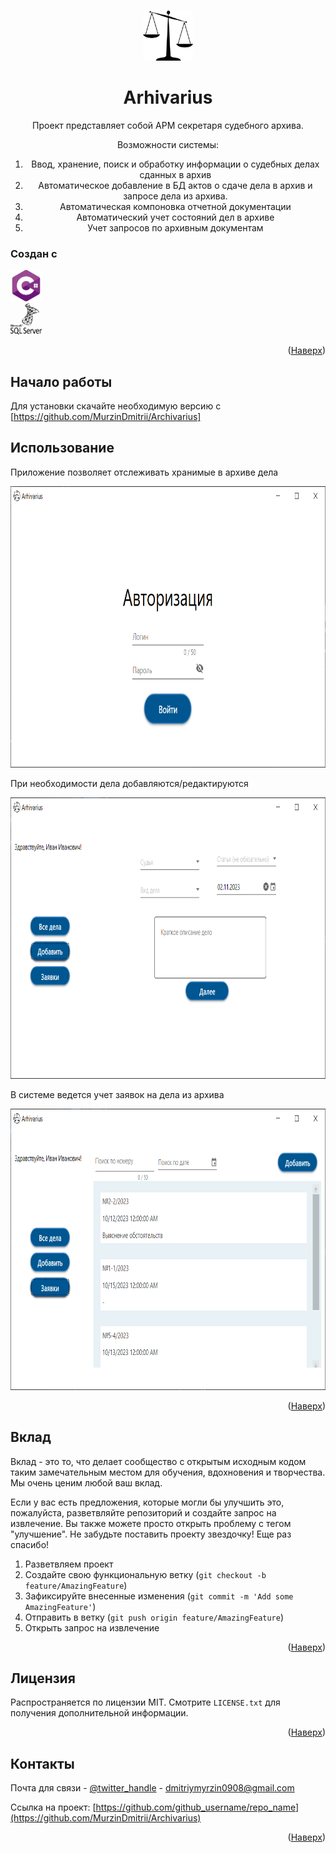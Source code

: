 <!-- Improved compatibility of back to top link: See: https://github.com/othneildrew/Best-README-Template/pull/73 -->
<a name="readme-top"></a>
<!--
*** Thanks for checking out the Best-README-Template. If you have a suggestion
*** that would make this better, please fork the repo and create a pull request
*** or simply open an issue with the tag "enhancement".
*** Don't forget to give the project a star!
*** Thanks again! Now go create something AMAZING! :D
-->



<!-- PROJECT SHIELDS -->
<!--
*** I'm using markdown "reference style" links for readability.
*** Reference links are enclosed in brackets [ ] instead of parentheses ( ).
*** See the bottom of this document for the declaration of the reference variables
*** for contributors-url, forks-url, etc. This is an optional, concise syntax you may use.
*** https://www.markdownguide.org/basic-syntax/#reference-style-links
-->



<!-- PROJECT LOGO -->
<br />
<div align="center">
  <a href="https://github.com/github_username/repo_name">
    <img src="Images/logo.png" alt="Logo" width="80" height="80">
  </a>
  <h1>
    Arhivarius
  </h1>
  <p>
    Проект представляет собой АРМ секретаря судебного архива.
  </p>
  <p>
    Возможности системы:    
  </p>
  <ol>
    <li>Ввод, хранение, поиск и обработку информации о судебных делах сданных в архив</li>
    <li>Автоматическое добавление в БД актов о сдаче дела в архив и запросе дела из архива.</li>
    <li>Автоматическая компоновка отчетной документации</li>
    <li>Автоматический учет состояний дел в архиве</li>
    <li>Учет запросов по архивным документам</li>
  </ol>
</div>





### Создан с

<a href="https://learn.microsoft.com/ru-ru/dotnet/csharp/"><img src="Images/sharplogo.png" alt="AllCasePage" width="50" height="50"></a><br>
<a href="https://www.microsoft.com/ru-ru/sql-server/"><img src="Images/mssqllogo.png" alt="AllCasePage" width="50" height="50"></a>

<p align="right">(<a href="#readme-top">Наверх</a>)</p>



<!-- GETTING STARTED -->
## Начало работы

Для установки скачайте необходимую версию с [https://github.com/MurzinDmitrii/Archivarius]



<!-- USAGE EXAMPLES -->
## Использование

Приложение позволяет отслеживать хранимые в архиве дела

<img src="Images/allcasepagephoto.png" alt="AllCasePage" width="800" height="450">

При необходимости дела добавляются/редактируются

<img src="Images/addcasepagephoto.png" alt="AddCasePage" width="800" height="450">

В системе ведется учет заявок на дела из архива

<img src="Images/allquerypagephoto.png" alt="AllQueryPage" width="800" height="450">



<p align="right">(<a href="#readme-top">Наверх</a>)</p>




<!-- CONTRIBUTING -->
## Вклад

Вклад - это то, что делает сообщество с открытым исходным кодом таким замечательным местом для обучения, вдохновения и творчества. Мы очень ценим любой ваш вклад.

Если у вас есть предложения, которые могли бы улучшить это, пожалуйста, разветвляйте репозиторий и создайте запрос на извлечение. Вы также можете просто открыть проблему с тегом "улучшение". Не забудьте поставить проекту звездочку! Еще раз спасибо!

1. Разветвляем проект
2. Создайте свою функциональную ветку (`git checkout -b feature/AmazingFeature`)
3. Зафиксируйте внесенные изменения (`git commit -m 'Add some AmazingFeature'`)
4. Отправить в ветку (`git push origin feature/AmazingFeature`)
5. Открыть запрос на извлечение

<p align="right">(<a href="#readme-top">Наверх</a>)</p>



<!-- LICENSE -->
## Лицензия

Распространяется по лицензии MIT. Смотрите `LICENSE.txt` для получения дополнительной информации.

<p align="right">(<a href="#readme-top">Наверх</a>)</p>



<!-- CONTACT -->
## Контакты

Почта для связи - [@twitter_handle](https://twitter.com/twitter_handle) - dmitriymyrzin0908@gmail.com

Ссылка на проект: [https://github.com/github_username/repo_name](https://github.com/MurzinDmitrii/Archivarius)

<p align="right">(<a href="#readme-top">Наверх</a>)</p>



<!-- MARKDOWN LINKS & IMAGES -->
<!-- https://www.markdownguide.org/basic-syntax/#reference-style-links -->

[sharplogo]: image/sharplogo.png
[sharp-url]: https://learn.microsoft.com/ru-ru/dotnet/csharp/
[mssqllogo]: https://img.shields.io/badge/React-20232A?style=for-the-badge&logo=react&logoColor=61DAFB
[mssql-url]: https://www.microsoft.com/ru-ru/sql-server/
[allcasepagephoto]: image/allcasepagephoto.png
[addcasepagephoto]: image/addcasepagephoto.png
[allquerypagephoto]: image/allquerypagephoto.png